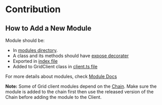 # Contribution

## How to Add a New Module

Module should be:

- In [modules directory](../src/modules).
- A class and its methods should have [expose decorater](../src/helpers/expose.ts)
- Exported in [index file](../src/modules/index.ts)
- Added to GridClient class in [client.ts file](../src/client.ts)

For more details about modules, check [Module Docs](./module.md)

**Note:** Some of Grid client modules depend on the [Chain](https://github.com/threefoldtech/tfchain_client_js). Make sure the module is added to the chain first then use the released version of the Chain before adding the module to the Client.
